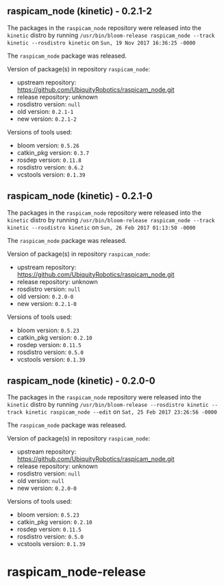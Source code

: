 ## raspicam_node (kinetic) - 0.2.1-2

The packages in the `raspicam_node` repository were released into the `kinetic` distro by running `/usr/bin/bloom-release raspicam_node --track kinetic --rosdistro kinetic` on `Sun, 19 Nov 2017 16:36:25 -0000`

The `raspicam_node` package was released.

Version of package(s) in repository `raspicam_node`:

- upstream repository: https://github.com/UbiquityRobotics/raspicam_node.git
- release repository: unknown
- rosdistro version: `null`
- old version: `0.2.1-1`
- new version: `0.2.1-2`

Versions of tools used:

- bloom version: `0.5.26`
- catkin_pkg version: `0.3.7`
- rosdep version: `0.11.8`
- rosdistro version: `0.6.2`
- vcstools version: `0.1.39`


## raspicam_node (kinetic) - 0.2.1-0

The packages in the `raspicam_node` repository were released into the `kinetic` distro by running `/usr/bin/bloom-release raspicam_node --track kinetic --rosdistro kinetic` on `Sun, 26 Feb 2017 01:13:50 -0000`

The `raspicam_node` package was released.

Version of package(s) in repository `raspicam_node`:

- upstream repository: https://github.com/UbiquityRobotics/raspicam_node.git
- release repository: unknown
- rosdistro version: `null`
- old version: `0.2.0-0`
- new version: `0.2.1-0`

Versions of tools used:

- bloom version: `0.5.23`
- catkin_pkg version: `0.2.10`
- rosdep version: `0.11.5`
- rosdistro version: `0.5.0`
- vcstools version: `0.1.39`


## raspicam_node (kinetic) - 0.2.0-0

The packages in the `raspicam_node` repository were released into the `kinetic` distro by running `/usr/bin/bloom-release --rosdistro kinetic --track kinetic raspicam_node --edit` on `Sat, 25 Feb 2017 23:26:56 -0000`

The `raspicam_node` package was released.

Version of package(s) in repository `raspicam_node`:

- upstream repository: https://github.com/UbiquityRobotics/raspicam_node.git
- release repository: unknown
- rosdistro version: `null`
- old version: `null`
- new version: `0.2.0-0`

Versions of tools used:

- bloom version: `0.5.23`
- catkin_pkg version: `0.2.10`
- rosdep version: `0.11.5`
- rosdistro version: `0.5.0`
- vcstools version: `0.1.39`


# raspicam_node-release
